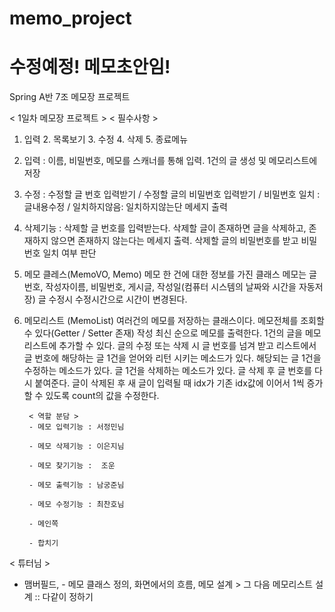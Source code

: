 
# memo_project
# 수정예정! 메모초안임!

Spring A반 7조 메모장 프로젝트

< 1일차 메모장 프로젝트 >
< 필수사항 >
1. 입력 2. 목록보기 3. 수정 4. 삭제 5. 종료메뉴

1. 입력 : 이름, 비밀번호, 메모를 스캐너를 통해 입력. 1건의 글 생성 및 메모리스트에 저장

2. 수정 : 수정할 글 번호 입력받기 / 수정할 글의 비밀번호 입력받기 / 비밀번호 일치 : 글내용수정 / 일치하지않음: 일치하지않는단 메세지 출력

3. 삭제기능 : 삭제할 글 번호를 입력받는다.
			 삭제할 글이 존재하면 글을 삭제하고, 존재하지 않으면 존재하지 않는다는 메세지 출력.
			 삭제할 글의 비밀번호를 받고 비밀번호 일치 여부 판단
4. 메모 클레스(MemoVO, Memo)
		메모 한 건에 대한 정보를 가진 클래스
		메모는 글 번호, 작성자이름, 비밀번호, 게시글, 작성일(컴퓨터 시스템의 날짜와 시간을 자동저장)
		글 수정시 수정시간으로 시간이 변경된다.
5. 메모리스트 (MemoList)
		여러건의 메모를 저장하는 클래스이다.
		메모전체를 조회할 수 있다(Getter / Setter 존재)
		작성 최신 순으로 메모를 출력한다.
		1건의 글을 메모리스트에 추가할 수 있다.
		글의 수정 또는 삭제 시 글 번호를 넘겨 받고 리스트에서 글 번호에 해당하는  글 1건을 얻어와 리턴 시키는 메소드가 있다.
		해당되는 글 1건을 수정하는 메소드가 있다.
		글 1건을 삭제하는 메소드가 있다.
		글 삭제 후 글 번호를 다시 붙여준다.
		글이 삭제된 후 새 글이 입력될 때 idx가 기존 idx값에 이어서 1씩 증가할 수 있도록 count의 값을 수정한다.
		
		
		
		< 역할 분담 >
		- 메모 입력기능 : 서정민님 
		
		- 메모 삭제기능 : 이은지님
		
		- 메모 찾기기능 :  조운
		
		- 메모 출력기능 : 남궁준님
		
		- 메모 수정기능 : 최찬호님
						
		- 메인쪽 
		
		- 합치기 
		
< 튜터님 >
- 맴버필드, - 메모 클래스 정의, 화면에서의 흐름, 메모 설계 > 그 다음 메모리스트 설계 :: 다같이 정하기
